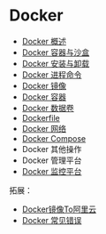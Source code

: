 # Docker

- [Docker 概述](Overview.md)
- [Docker 容器与沙盒](ContainersSandboxes.md)
- [Docker 安装与卸载](InstallUninstall/index.md)
- [Docker 进程命令](ProcessCommand.md)
- [Docker 镜像](Images.md)
- [Docker 容器](Containers.md)
- [Docker 数据卷](Volumes.md)
- [Dockerfile](Dockerfile.md)
- [Docker 网络](Network.md)
- [Docker Compose](DockerCompose.md)
- Docker 其他操作
- Docker 管理平台
- [Docker 监控平台](CIG.md)

拓展：

- [Docker镜像To阿里云](DockerToAli.md)
- [Docker 常见错误](Errors.md)

